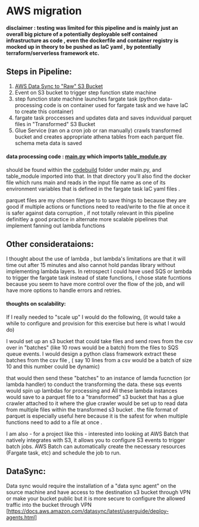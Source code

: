 # AWS migration 


#### disclaimer : testing was limited for this pipeline and is mainly just an overall big picture of a potentially deployable self contained infrastructure as code , even the dockerfile and container registry is mocked up in theory to be pushed as IaC yaml , by potentially terraform/serverless framework etc.

## Steps in Pipeline:
1. [AWS Data Sync to "Raw" S3 Bucket](README.md#DataSync)
2. Event on S3 bucket to trigger step function state machine
3. step function state machine launches fargate task (python data-processing code is on container used for fargate task and we have IaC to create this container)
4. fargate task proccesses and updates data and saves induvidual parquet files in "Transformed" S3 Bucket
5. Glue Service (ran on a cron job or ran manually) crawls transformed bucket and creates appropriate athena tables from each parquet file. schema meta data is saved 

#### data processing code : [main.py](https://github.com/duboyal/AWS_migration/blob/main/my-infrastructure/codebuild/main.py) which imports [table_module.py](https://github.com/duboyal/AWS_migration/blob/main/my-infrastructure/codebuild/table_module.py)

should be found within the [codebuild](https://github.com/duboyal/AWS_migration/tree/main/my-infrastructure/codebuild) folder under main.py, and table_module imported into that. In that directory you'll also find the docker file which runs main and reads in the input file name as one of its environment variables that is defined in the fargate task IaC yaml files . 

parquet files are my chosen filetype to to save things to because they are good if multiple actions or functions need to read/write to the file at once it is safer against data corruption , if not totally relevant in this pipeline definitley a good practice in alternate more scalable pipelines that implement fanning out lambda functions 

## Other considerataions:

I thought about the use of lambda , but lambda's limitations are that it will time out after 15 minutes and also cannot hold pandas library without implementing lambda layers. In retrospect I could have used SQS or lambda to trigger the fargate task instead of state functions, I chose state fucntions because you seem to have more control over the flow of the job, and will have more options to handle errors and retries.

#### thoughts on scalability:
If I really needed to "scale up" I would do the following, (it would take a while to configure and provision for this exercise but here is what I would do)

I would set up an s3 bucket that could take files and send rows from the csv over in "batches" (like 10 rows would be a batch) from the files to SQS queue events. I would design a python class framework extract these batches from the csv file , ( say 10 lines from a csv would be a batch of size 10 and this number could be dynamic)

that would then send these "batches" to an instance of lamda fucnction (or lambda handler) to conduct the transforming the data. these sqs events would spin up lambdas for processing and All these lambda instances would save to a parquet file to a "transformed" s3 bucket that has a glue crawler attached to it where the glue crawler would be set up to read data from multiple files within the transformed s3 bucket . the file format of parquet is especially useful here because it is the safest for when multiple functions need to add to a file at once .

I am also - for a project like this - interested into looking at AWS Batch that natively integrates with S3, it allows you to configure S3 events to trigger batch jobs. AWS Batch can automatically create the necessary resources (Fargate task, etc) and schedule the job to run.



## DataSync:

Data sync would require the installation of a "data sync agent" on the source machine and have access to the destination s3 bucket through VPN or make your bucket public but it is more secure to configure the allowed traffic into the bucket through VPN
[https://docs.aws.amazon.com/datasync/latest/userguide/deploy-agents.html]


